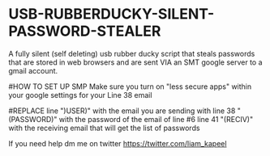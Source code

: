 # USB-RUBBERDUCKY-SILENT-PASSWORD-STEALER
A fully silent (self deleting) usb rubber ducky script that steals passwords that are stored in web browsers and are sent VIA an SMT google server to a gmail account. 

#HOW TO SET UP SMP 
Make sure you turn on "less secure apps" within your google settings for your Line 38 email 


#REPLACE 
line ")USER)" with the email you are sending with 
line 38 "(PASSWORD)" with the password of the email of line #6
line 41 "(RECIV)" with the receiving email that will get the list of passwords 

If you need help dm me on twitter https://twitter.com/liam_kapeel
